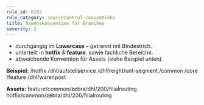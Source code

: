 ```yaml
---
rule_id: 0102
rule_category: sourcecontrol-conventions
title: Namenskonvention für Branches
severity: 2
---
```

- durchgängig im **Lowercase** – getrennt mit Bindestrich.
- unterteilt in **hotfix** & **feature**, sowie fachliche Bereiche.
- abweichende Konvention für Assets (siehe Beispiel unten).

**Beispiel:**
/hotfix
                /dhl/aufstellservice
                /dhlfreight/unt-segment
                /common
                /core
/feature
                /dhl/warenpost

**Assets:**
feature/common/zebra/dhl/200/filialrouting
hotfix/common/zebra/dhl/200/filialrouting

